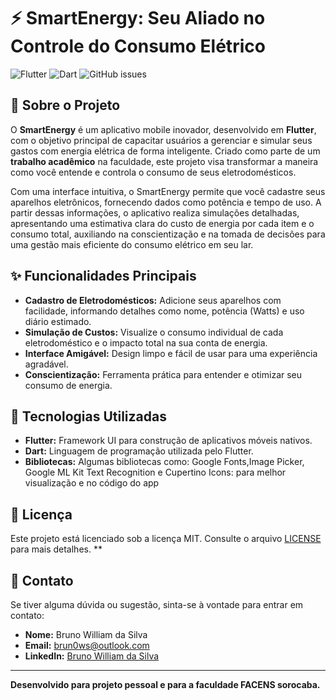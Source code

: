 # ⚡ SmartEnergy: Seu Aliado no Controle do Consumo Elétrico

![Flutter](https://img.shields.io/badge/Flutter-02569B?style=for-the-badge&logo=flutter&logoColor=white)
![Dart](https://img.shields.io/badge/Dart-0175C2?style=for-the-badge&logo=dart&logoColor=white)
![GitHub issues](https://img.shields.io/github/issues/brunobws/SmartEnergy?style=for-the-badge)

## 📖 Sobre o Projeto

O **SmartEnergy** é um aplicativo mobile inovador, desenvolvido em **Flutter**, com o objetivo principal de capacitar usuários a gerenciar e simular seus gastos com energia elétrica de forma inteligente. Criado como parte de um **trabalho acadêmico** na faculdade, este projeto visa transformar a maneira como você entende e controla o consumo de seus eletrodomésticos.

Com uma interface intuitiva, o SmartEnergy permite que você cadastre seus aparelhos eletrônicos, fornecendo dados como potência e tempo de uso. A partir dessas informações, o aplicativo realiza simulações detalhadas, apresentando uma estimativa clara do custo de energia por cada item e o consumo total, auxiliando na conscientização e na tomada de decisões para uma gestão mais eficiente do consumo elétrico em seu lar.

## ✨ Funcionalidades Principais

* **Cadastro de Eletrodomésticos:** Adicione seus aparelhos com facilidade, informando detalhes como nome, potência (Watts) e uso diário estimado.
* **Simulação de Custos:** Visualize o consumo individual de cada eletrodoméstico e o impacto total na sua conta de energia.
* **Interface Amigável:** Design limpo e fácil de usar para uma experiência agradável.
* **Conscientização:** Ferramenta prática para entender e otimizar seu consumo de energia.

## 🚀 Tecnologias Utilizadas

* **Flutter:** Framework UI para construção de aplicativos móveis nativos.
* **Dart:** Linguagem de programação utilizada pelo Flutter.
* **Bibliotecas:** Algumas bibliotecas como: Google Fonts,Image Picker, Google ML Kit Text Recognition e Cupertino Icons: para melhor visualização e no código do app


## 📄 Licença

Este projeto está licenciado sob a licença MIT. Consulte o arquivo [LICENSE](LICENSE) para mais detalhes. **

## 📧 Contato

Se tiver alguma dúvida ou sugestão, sinta-se à vontade para entrar em contato:

* **Nome:** Bruno William da Silva
* **Email:** brun0ws@outlook.com
* **LinkedIn:** [Bruno William da Silva](https://www.linkedin.com/in/brunowds/)

---

**Desenvolvido para projeto pessoal e para a faculdade FACENS sorocaba.**